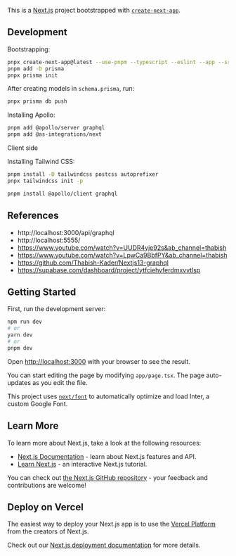 This is a [Next.js](https://nextjs.org/) project bootstrapped with [`create-next-app`](https://github.com/vercel/next.js/tree/canary/packages/create-next-app).

## Development

Bootstrapping:

```sh
pnpx create-next-app@latest --use-pnpm --typescript --eslint --app --src-dir --import-alias novels
pnpm add -D prisma
pnpx prisma init
```

After creating models in `schema.prisma`, run:

```sh
pnpx prisma db push
```

Installing Apollo:

```sh
pnpm add @apollo/server graphql
pnpm add @as-integrations/next
```

Client side

Installing Tailwind CSS:

```sh
pnpm install -D tailwindcss postcss autoprefixer
pnpx tailwindcss init -p
```

```sh
pnpm install @apollo/client graphql
```

## References

- http://localhost:3000/api/graphql
- http://localhost:5555/
- https://www.youtube.com/watch?v=UUDR4yje92s&ab_channel=thabish
- https://www.youtube.com/watch?v=LpwCa9BbfPY&ab_channel=thabish
- https://github.com/Thabish-Kader/Nextjs13-graphql
- https://supabase.com/dashboard/project/ytfciehvferdmxvvtlsp

## Getting Started

First, run the development server:

```bash
npm run dev
# or
yarn dev
# or
pnpm dev
```

Open [http://localhost:3000](http://localhost:3000) with your browser to see the result.

You can start editing the page by modifying `app/page.tsx`. The page auto-updates as you edit the file.

This project uses [`next/font`](https://nextjs.org/docs/basic-features/font-optimization) to automatically optimize and load Inter, a custom Google Font.

## Learn More

To learn more about Next.js, take a look at the following resources:

- [Next.js Documentation](https://nextjs.org/docs) - learn about Next.js features and API.
- [Learn Next.js](https://nextjs.org/learn) - an interactive Next.js tutorial.

You can check out [the Next.js GitHub repository](https://github.com/vercel/next.js/) - your feedback and contributions are welcome!

## Deploy on Vercel

The easiest way to deploy your Next.js app is to use the [Vercel Platform](https://vercel.com/new?utm_medium=default-template&filter=next.js&utm_source=create-next-app&utm_campaign=create-next-app-readme) from the creators of Next.js.

Check out our [Next.js deployment documentation](https://nextjs.org/docs/deployment) for more details.
